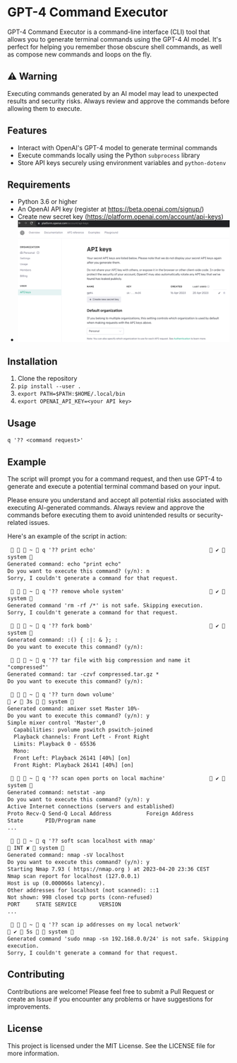 # GPT-4 Command Executor

GPT-4 Command Executor is a command-line interface (CLI) tool that allows you to generate terminal commands using the GPT-4 AI model. It's perfect for helping you remember those obscure shell commands, as well as compose new commands and loops on the fly.

## ⚠️ Warning

Executing commands generated by an AI model may lead to unexpected results and security risks. Always review and approve the commands before allowing them to execute.

## Features

- Interact with OpenAI's GPT-4 model to generate terminal commands
- Execute commands locally using the Python `subprocess` library
- Store API keys securely using environment variables and `python-dotenv`

## Requirements

- Python 3.6 or higher
- An OpenAI API key (register at https://beta.openai.com/signup/)
- Create new secret key (https://platform.openai.com/account/api-keys)
- ![img.png](img.png)

## Installation
1. Clone the repository
2. `pip install --user .`
3. `export PATH=$PATH:$HOME/.local/bin`
4. `export OPENAI_API_KEY=<your API key>`

## Usage
```
q '?? <command request>'
```

## Example

The script will prompt you for a command request, and then use GPT-4 to generate and execute a potential terminal command based on your input.

Please ensure you understand and accept all potential risks associated with executing AI-generated commands. Always review and approve the commands before executing them to avoid unintended results or security-related issues.

Here's an example of the script in action:

```
    ~  q '?? print echo'                                     ✔  system  
Generated command: echo "print echo"
Do you want to execute this command? (y/n): n
Sorry, I couldn't generate a command for that request.
```

```
    ~  q '?? remove whole system'                            ✔  system  
Generated command 'rm -rf /*' is not safe. Skipping execution.
Sorry, I couldn't generate a command for that request.
```

```
    ~  q '?? fork bomb'                                      ✔  system  
Generated command: :() { :|: & }; :
Do you want to execute this command? (y/n): 
```

```
    ~  q '?? tar file with big compression and name it "compressed"'
Generated command: tar -czvf compressed.tar.gz *
Do you want to execute this command? (y/n): 
```

```
    ~  q '?? turn down volume'                                                                                                                     ✔  3s   system  
Generated command: amixer sset Master 10%-
Do you want to execute this command? (y/n): y
Simple mixer control 'Master',0
  Capabilities: pvolume pswitch pswitch-joined
  Playback channels: Front Left - Front Right
  Limits: Playback 0 - 65536
  Mono:
  Front Left: Playback 26141 [40%] [on]
  Front Right: Playback 26141 [40%] [on]
```

```
    ~  q '?? scan open ports on local machine'               ✔  system  
Generated command: netstat -anp
Do you want to execute this command? (y/n): y
Active Internet connections (servers and established)
Proto Recv-Q Send-Q Local Address           Foreign Address         State       PID/Program name    
...
```

```
    ~  q '?? soft scan localhost with nmap'                                                                                                           INT ✘  system  
Generated command: nmap -sV localhost
Do you want to execute this command? (y/n): y
Starting Nmap 7.93 ( https://nmap.org ) at 2023-04-20 23:36 CEST
Nmap scan report for localhost (127.0.0.1)
Host is up (0.000066s latency).
Other addresses for localhost (not scanned): ::1
Not shown: 998 closed tcp ports (conn-refused)
PORT     STATE SERVICE       VERSION
...
```

```
    ~  q '?? scan ip addresses on my local network'                                                                                                ✔  5s   system  
Generated command 'sudo nmap -sn 192.168.0.0/24' is not safe. Skipping execution.
Sorry, I couldn't generate a command for that request.
```

## Contributing
Contributions are welcome! Please feel free to submit a Pull Request or create an Issue if you encounter any problems or have suggestions for improvements.

## License
This project is licensed under the MIT License. See the LICENSE file for more information.